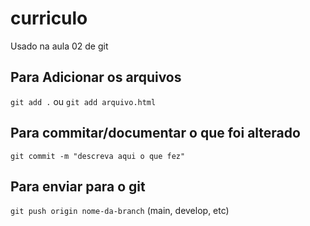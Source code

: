 # curriculo
Usado na aula 02 de git

## Para Adicionar os arquivos
`git add .` ou `git add arquivo.html`

## Para commitar/documentar o que foi alterado
`git commit -m "descreva aqui o que fez"`

## Para enviar para o git
`git push origin nome-da-branch` (main, develop, etc)